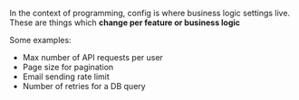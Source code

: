In the context of programming, config is where business logic settings live.
These are things which **change per feature or business logic**

Some examples:
- Max number of API requests per user
- Page size for pagination
- Email sending rate limit
- Number of retries for a DB query